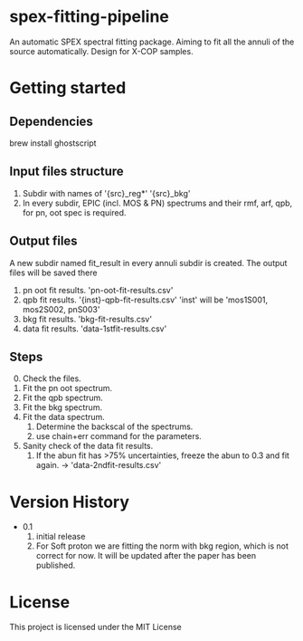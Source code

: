 # spex-fitting-pipeline
An automatic SPEX spectral fitting package. 
Aiming to fit all the annuli of the source automatically. 
Design for X-COP samples.

# Getting started

## Dependencies
brew install ghostscript

## Input files structure
1. Subdir with names of '{src}_reg*' '{src}_bkg'
2. In every subdir, EPIC (incl. MOS & PN) spectrums and their rmf, arf, qpb, for pn, oot spec is required. 


## Output files
A new subdir named fit_result in every annuli subdir is created. The output files will be saved there
1. pn oot fit results. 'pn-oot-fit-results.csv'
2. qpb fit results. '{inst}-qpb-fit-results.csv'
'inst' will be 'mos1S001, mos2S002, pnS003'
3. bkg fit results. 'bkg-fit-results.csv'
4. data fit results. 'data-1stfit-results.csv'


## Steps
0. Check the files. 
1. Fit the pn oot spectrum. 
2. Fit the qpb spectrum.
3. Fit the bkg spectrum.
4. Fit the data spectrum.
    1) Determine the backscal of the spectrums. 
    2) use chain+err command for the parameters.
5. Sanity check of the data fit results. 
    1) If the abun fit has >75% uncertainties, freeze the abun to 0.3 and fit again. -> 'data-2ndfit-results.csv'
    

# Version History
- 0.1
    1. initial release
    2. For Soft proton we are fitting the norm with bkg region, which is not correct for now. It will be updated after the paper has been published. 

# License
This project is licensed under the MIT License





